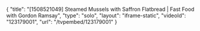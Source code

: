 {
    "title": "[1508521049] Steamed Mussels with Saffron Flatbread | Fast Food with Gordon Ramsay",
    "type": "solo",
    "layout": "iframe-static",
    "videoId": "123179001",
    "url": "\/tvpembed\/123179001"
}